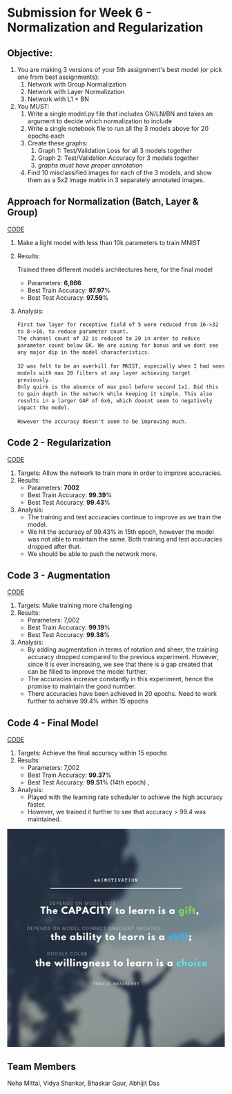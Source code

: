 # Submission for Week 6 - Normalization and Regularization


## Objective:

1. You are making 3 versions of your 5th assignment's best model (or pick one from best assignments):
   1. Network with Group Normalization
   2. Network with Layer Normalization
   3. Network with L1 + BN
2. You MUST:
   1. Write a single model.py file that includes GN/LN/BN and takes an argument to decide which normalization to include
   2. Write a single notebook file to run all the 3 models above for 20 epochs each
   3. Create these graphs:
      1. Graph 1: Test/Validation Loss for all 3 models together
      2. Graph 2: Test/Validation Accuracy for 3 models together
      3. *graphs must have proper annotation*
   4. Find 10 misclassified images for each of the 3 models, and show them as a 5x2 image matrix in 3 separately annotated images. 



## Approach for Normalization (Batch, Layer & Group)





[CODE](https://github.com/MittalNeha/Extensive_Vision_AI6/blob/main/week5/Session_5_Bhaskar_exp1.ipynb)

1. Make a light model with less than 10k parameters to train MNIST

2. Results:

   Trained three different models architectures here, for the final model

   - Parameters: **6,866**
   - Best Train Accuracy: **97.97**%
   - Best Test Accuracy: **97.59**%

3. Analysis: 

   ```
   First two layer for receptive field of 5 were reduced from 16->32 to 8->16, to reduce parameter count.
   The channel count of 32 is reduced to 20 in order to reduce parameter count below 8K. We are aiming for bonus and we dont see any major dip in the model characteristics.
   
   32 was felt to be an overkill for MNIST, especially when I had seen models with max 20 filters at any layer achieving target previously.
   Only quirk is the absence of max pool before second 1x1. Did this to gain depth in the network while keeping it simple. This also results in a larger GAP of 6x6, which doesnt seem to negatively impact the model.
   
   However the accuracy doesn't seem to be improving much.
   ```



## Code 2 - Regularization

[CODE](https://github.com/MittalNeha/Extensive_Vision_AI6/blob/main/week5/Session_5_Bhaskar_exp2.ipynb)

1. Targets: Allow the network to train more in order to improve accuracies. 
2. Results:
   - Parameters: **7002**
   - Best Train Accuracy: **99.39**%
   - Best Test Accuracy: **99.43**%
3. Analysis: 
   - The training and test accuracies continue to improve as we train the model. 
   - We hit the accuracy of 99.43% in 15th epoch, however the model was not able to maintain the same. Both training and test accuracies dropped after that.
   - We should be able to push the network more.



## Code 3 - Augmentation

[CODE](https://github.com/MittalNeha/Extensive_Vision_AI6/blob/main/week5/Session_5_Bhaskar_exp3.ipynb)

1. Targets: Make training more challenging
2. Results:
   - Parameters: 7,002
   - Best Train Accuracy: **99.19**%
   - Best Test Accuracy: **99.38**%
3. Analysis: 
   - By adding augmentation in terms of rotation and sheer, the training accuracy dropped compared to the previous experiment. However, since it is ever increasing, we see that there is a gap created that can be filled to improve the model further.
   - The accuracies increase constantly in this experiment, hence the promise to maintain the good number.
   - There accuracies have been achieved in 20 epochs. Need to work further to achieve 99.4% within 15 epochs



## Code 4 - Final Model

[CODE](https://github.com/MittalNeha/Extensive_Vision_AI6/blob/main/week5/Session_5_Bhaskar_exp4.ipynb)

1. Targets: Achieve the final accuracy within 15 epochs
2. Results:
   - Parameters: 7,002
   - Best Train Accuracy: **99.37**%
   - Best Test Accuracy: **99.51**% (14th epoch) , 
3. Analysis: 
   - Played with the learning rate scheduler to achieve the high accuracy faster.
   - However, we trained it further to see that accuracy > 99.4 was maintained. 

<img src="https://github.com/MittalNeha/Extensive_Vision_AI6/blob/main/week5/images/CAPACITY.jpg?raw=false" style="zoom: 60%;" />

## Team Members

Neha Mittal, Vidya Shankar, Bhaskar Gaur, Abhijit Das
